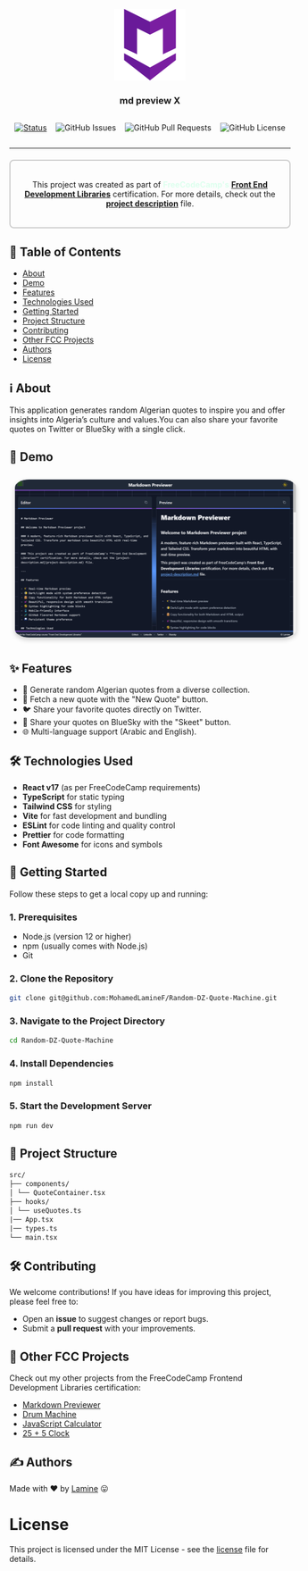 <p align="center">
  <a href="" rel="noopener">
 <img width=128px height=128px src="./public/markdown.png" alt="md preview X"></a>
</p>

<h3 align="center">md preview X</h3>

<div align="center"  style="display:flex; align-items:center; gap:1rem; flex-wrap:wrap; justify-content:center" >
<div>

[![Status](https://img.shields.io/badge/status-active-success.svg?style=for-the-badge&color=red)]()

</div>

<div>

![GitHub Issues](https://img.shields.io/github/issues/mohamedLamineF/Random-DZ-Quote-Machine?style=for-the-badge)

</div>

<div>

![GitHub Pull Requests](https://img.shields.io/github/issues-pr/MohamedLamineF/Random-DZ-Quote-Machine?style=for-the-badge)

</div>

<div>

![GitHub License](https://img.shields.io/github/license/MohamedLamineF/Random-DZ-Quote-Machine?style=for-the-badge&color=blue)

</div>
</div>

---

<div align="center" style="border: 2px solid #ccc; border-radius: 8px; padding: 20px; margin: 20px 0;">

This project was created as part of <strong style="color:#ddffee">**FreeCodeCamp's**</strong> **[Front End Development Libraries](https://www.freecodecamp.org/certification/MohamedLamineF/front-end-development-libraries)** certification. For more details, check out the **[project description](project-description.md)** file.

</div>

## 📝 Table of Contents

- [About](#about)
- [Demo](#demo)
- [Features](#features)
- [Technologies Used](#technologies)
- [Getting Started](#getting_started)
- [Project Structure](#structure)
- [Contributing](#contributing)
- [Other FCC Projects](#others)
- [Authors](#authors)
- [License](#license)

## ℹ️ About <a name = "about"></a>

This application generates random Algerian quotes to inspire you and offer insights into Algeria’s culture and values.You can also share your favorite quotes on Twitter or BlueSky with a single click.

## 🎥 Demo <a name = "demo"></a>

<p align="center" >
  <a href="https://dz-quotes.netlify.app/" rel="noopener">
<img src="./public/Screenshot.png" alt="md preview X" style="border-radius:5%; margin:10px; box-shadow: 0 4px 8px rgba(0, 0, 0, 0.2);"></a>
</p>

## ✨ Features <a name = "features"></a>

- 🎲 Generate random Algerian quotes from a diverse collection.
- 🔄 Fetch a new quote with the "New Quote" button.
- 🐦 Share your favorite quotes directly on Twitter.
- 💙 Share your quotes on BlueSky with the "Skeet" button.
- 🌐 Multi-language support (Arabic and English).

## 🛠️ Technologies Used <a name="technologies"></a>

- **React v17** (as per FreeCodeCamp requirements)
- **TypeScript** for static typing
- **Tailwind CSS** for styling
- **Vite** for fast development and bundling
- **ESLint** for code linting and quality control
- **Prettier** for code formatting
- **Font Awesome** for icons and symbols

## 🏁 Getting Started <a name = "getting_started"></a>

Follow these steps to get a local copy up and running:

### 1. Prerequisites

- Node.js (version 12 or higher)
- npm (usually comes with Node.js)
- Git

### 2. Clone the Repository

```bash
git clone git@github.com:MohamedLamineF/Random-DZ-Quote-Machine.git
```

### 3. Navigate to the Project Directory

```bash
cd Random-DZ-Quote-Machine
```

### 4. Install Dependencies

```bash
npm install
```

### 5. Start the Development Server

```bash
npm run dev
```

## 🌳 Project Structure <a name="structure"></a>

```
src/
├── components/
│ └── QuoteContainer.tsx
├── hooks/
│ └── useQuotes.ts
|── App.tsx
|── types.ts
└── main.tsx
```

## 🛠️ Contributing <a name="contributing"></a>

We welcome contributions! If you have ideas for improving this project, please feel free to:

- Open an **issue** to suggest changes or report bugs.
- Submit a **pull request** with your improvements.

## 🎯 Other FCC Projects <a name="others"></a>

Check out my other projects from the FreeCodeCamp Frontend Development Libraries certification:

- [Markdown Previewer](https://github.com/MohamedLamineF/markdown-previewer-FCC)
- [Drum Machine](https://github.com/MohamedLamineF/Drum_machine_FCC)
- [JavaScript Calculator](https://github.com/MohamedLamineF/JavaScriptCalculatorFCC)
- [25 + 5 Clock](https://github.com/MohamedLamineF/25-5Clock_FCC)

## ✍️ Authors <a name = "authors"></a>

Made with ❤️ by [Lamine](https://github.com/MohamedLamineF) 😛

# License <a name="license"> </a>

This project is licensed under the MIT License - see the [license](LICENSE) file for details.
